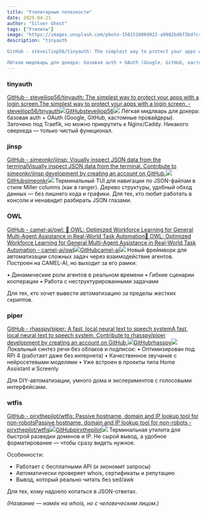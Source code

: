 ```yaml
---
title: "Утилитарные полезности"
date: 2025-04-21
author: "Silver Ghost"
tags: ["Утилиты"]
image: "https://images.unsplash.com/photo-1501516069922-a9982bd6f3bd?crop&#x3D;entropy&amp;cs&#x3D;tinysrgb&amp;fit&#x3D;max&amp;fm&#x3D;jpg&amp;ixid&#x3D;M3wxMTc3M3wwfDF8c2VhcmNofDEwfHx0b29sc3xlbnwwfHx8fDE3NDQwNDQyMDF8MA&amp;ixlib&#x3D;rb-4.0.3&amp;q&#x3D;80&amp;w&#x3D;2000"
description: "tinyauth

GitHub - steveiliop56/tinyauth: The simplest way to protect your apps with a login screen.The simplest way to protect your apps with a login screen. - steveiliop56/tinyauthGitHubsteveiliop56

Лёгкая мидлварь для докера: базовая auth + OAuth (Google, GitHub, кастомные провайдеры). Заточено под Traefik, но можно прикрутить к Nginx/Caddy."
---
```


### tinyauth
[GitHub - steveiliop56/tinyauth: The simplest way to protect your apps with a login screen.The simplest way to protect your apps with a login screen. - steveiliop56/tinyauth![](https://geeknest.ru/content/images/icon/pinned-octocat-093da3e6fa40-15.svg)GitHubsteveiliop56![](https://opengraph.githubassets.com/3eb8f12d13811a75ba442423bb2d5e3a21a6cf39f04b524c66b86bae0d7086ba/steveiliop56/tinyauth)](https://github.com/steveiliop56/tinyauth?ref=geeknest.ru)
Лёгкая мидлварь для докера: базовая auth + OAuth (Google, GitHub, кастомные провайдеры). Заточено под Traefik, но можно прикрутить к Nginx/Caddy. Никакого оверхеда — только чистый функционал.

### jinsp
[GitHub - simeonkr/jinsp: Visually inspect JSON data from the terminalVisually inspect JSON data from the terminal. Contribute to simeonkr/jinsp development by creating an account on GitHub.![](https://geeknest.ru/content/images/icon/pinned-octocat-093da3e6fa40-16.svg)GitHubsimeonkr![](https://opengraph.githubassets.com/e76dcae06de4775b01fa330941d22f5472686f4fac896acc0169c9a95e56fe55/simeonkr/jinsp)](https://github.com/simeonkr/jinsp?ref=geeknest.ru)
Терминальный TUI для навигации по JSON-файлам в стиле Miller columns (как в ranger). Дерево структуры, удобный обход данных — без лишнего кода и графики. Для тех, кто любит работать в консоли и ненавидит разбирать JSON глазами.

### OWL
[GitHub - camel-ai/owl: 🦉 OWL: Optimized Workforce Learning for General Multi-Agent Assistance in Real-World Task Automation🦉 OWL: Optimized Workforce Learning for General Multi-Agent Assistance in Real-World Task Automation - camel-ai/owl![](https://geeknest.ru/content/images/icon/pinned-octocat-093da3e6fa40-17.svg)GitHubcamel-ai![](https://geeknest.ru/content/images/thumbnail/owl)](https://github.com/camel-ai/owl?ref=geeknest.ru)
Новый фреймворк для автоматизации сложных задач через взаимодействие агентов. Построен на CAMEL-AI, но выходит за его рамки:

• Динамические роли агентов в реальном времени
• Гибкие сценарии кооперации
• Работа с неструктурированными задачами

Для тех, кто хочет вывести автоматизацию за пределы жестких скриптов.

### piper
[GitHub - rhasspy/piper: A fast, local neural text to speech systemA fast, local neural text to speech system. Contribute to rhasspy/piper development by creating an account on GitHub.![](https://geeknest.ru/content/images/icon/pinned-octocat-093da3e6fa40-18.svg)GitHubrhasspy![](https://geeknest.ru/content/images/thumbnail/piper)](https://github.com/rhasspy/piper?ref=geeknest.ru)
Локальный синтез речи без облаков и подписок:
• Оптимизирован под RPi 4 (работает даже без интернета)
• Качественное звучание с нейросетевыми моделями
• Уже встроен в проекты типа Home Assistant и Screenly

Для DIY-автоматизации, умного дома и экспериментов с голосовыми интерфейсами.

### wtfis 
[GitHub - pirxthepilot/wtfis: Passive hostname, domain and IP lookup tool for non-robotsPassive hostname, domain and IP lookup tool for non-robots - pirxthepilot/wtfis![](https://geeknest.ru/content/images/icon/pinned-octocat-093da3e6fa40-19.svg)GitHubpirxthepilot![](https://geeknest.ru/content/images/thumbnail/wtfis)](https://github.com/pirxthepilot/wtfis?ref=geeknest.ru)
Терминальная утилита для быстрой разведки доменов и IP. Не сырой вывод, а удобное форматирование — чтобы сразу видеть нужное.

Особенности:

- Работает с бесплатными API (и экономит запросы)
- Автоматически проверяет whois, сертификаты и репутацию
- Вывод, который реально читать без sed/awk

Для тех, кому надоело копаться в JSON-ответах.

*(Название — намёк на whois, но с человеческим лицом.)*